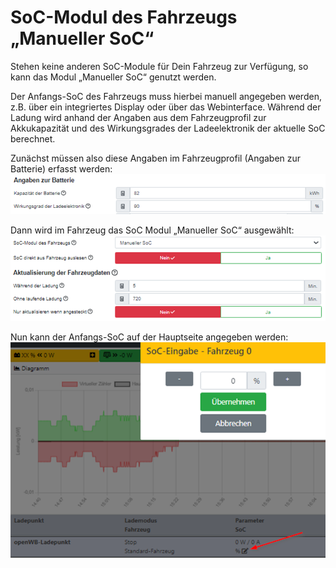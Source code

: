 # SoC-Modul des Fahrzeugs „Manueller SoC“

Stehen keine anderen SoC-Module für Dein Fahrzeug zur Verfügung, so kann das Modul „Manueller SoC“ genutzt werden.

Der Anfangs-SoC des Fahrzeugs muss hierbei manuell angegeben werden, z.B. über ein integriertes Display oder über das Webinterface. Während der Ladung wird anhand der Angaben aus dem Fahrzeugprofil zur Akkukapazität und des Wirkungsgrades der Ladeelektronik der aktuelle SoC berechnet. 

Zunächst müssen also diese Angaben im Fahrzeugprofil (Angaben zur Batterie) erfasst werden:
![Fahrzeugprofil: Angaben zu Batterie](<pictures/Manueller SoC_Angaben zu Batterie.png>)

Dann wird im Fahrzeug das SoC Modul „Manueller SoC“ ausgewählt:
![Einstellungen Manueller SoC](<pictures/Manueller SoC_Einstellungen.png>)

Nun kann der Anfangs-SoC auf der Hauptseite angegeben werden:
![Eingabe manueller SoC](<pictures/Manueller SoC_Eingabe.png>)